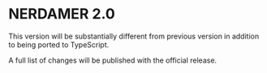 # NERDAMER 2.0

This version will be substantially different from previous version in addition to being ported to TypeScript. 

A full list of changes will be published with the official release.
